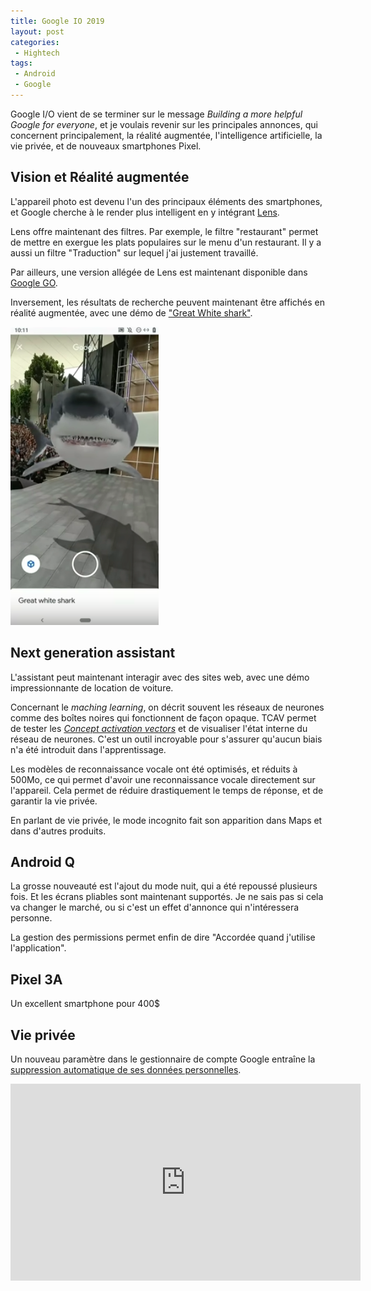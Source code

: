 ```yaml
---
title: Google IO 2019
layout: post
categories:
 - Hightech
tags:
 - Android
 - Google
---
```


Google I/O vient de se terminer sur le message _Building a more helpful Google for everyone_, et je voulais revenir sur les principales annonces, qui concernent principalement, la réalité augmentée, l'intelligence artificielle, la vie privée, et de nouveaux smartphones Pixel.

<!-- more -->

## Vision et Réalité augmentée

L'appareil photo est devenu l'un des principaux éléments des smartphones, et Google cherche à le render plus intelligent en y intégrant [Lens](https://lens.google.com/). 

Lens offre maintenant des filtres. Par exemple, le filtre "restaurant" permet de mettre en exergue les plats populaires sur le menu d'un restaurant. Il y a aussi un filtre "Traduction" sur lequel j'ai justement travaillé.

Par ailleurs, une version allégée de Lens est maintenant disponible dans [Google GO](https://play.google.com/store/apps/details?id=com.google.android.apps.searchlite).

Inversement, les résultats de recherche peuvent maintenant être affichés en réalité augmentée, avec une démo de ["Great White shark"](https://www.google.com/search?q=great+white+shark).

<img src="/blog/wp-content/uploads/2019/05/2019-05-10-shark.png" width="237" height="477">

## Next generation assistant

L'assistant peut maintenant interagir avec des sites web, avec une démo impressionnante de location de voiture.


Concernant le _maching learning_, on décrit souvent les réseaux de neurones comme des boîtes noires qui fonctionnent de façon opaque. TCAV permet de tester les [_Concept activation vectors_](https://ai.google/research/pubs/pub47077) et de visualiser l'état interne du réseau de neurones. C'est un outil incroyable pour s'assurer qu'aucun biais n'a été introduit dans l'apprentissage.

Les modèles de reconnaissance vocale ont été optimisés, et réduits à 500Mo, ce qui permet d'avoir une reconnaissance vocale directement sur l'appareil. Cela permet de réduire drastiquement le temps de réponse, et de garantir la vie privée.

En parlant de vie privée, le mode incognito fait son apparition dans Maps et dans d'autres produits.

## Android Q

La grosse nouveauté est l'ajout du mode nuit, qui a été repoussé plusieurs fois. Et les écrans pliables sont maintenant supportés. Je ne sais pas si cela va changer le marché, ou si c'est un effet d'annonce qui n'intéressera personne.

La gestion des permissions permet enfin de dire "Accordée quand j'utilise l'application".

## Pixel 3A

Un excellent smartphone pour 400$

## Vie privée

Un nouveau paramètre dans le gestionnaire de compte Google entraîne la [suppression automatique de ses données personnelles](https://blog.google/technology/safety-security/automatically-delete-data/).

<iframe width="560" height="315" src="https://www.youtube.com/embed/lyRPyRKHO8M" frameborder="0" allow="accelerometer; autoplay; encrypted-media; gyroscope; picture-in-picture" allowfullscreen></iframe>
